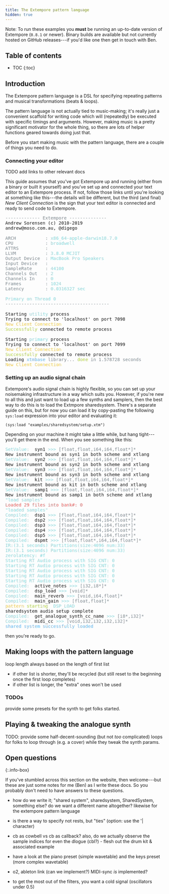 ```yaml
---
title: The Extempore pattern language
hidden: true
---
```


Note: To run these examples you **must** be running an up-to-date version of
Extempore (`0.8.1` or newer). Binary builds are available but not currently
hosted on GitHub releases---if you'd like one then get in touch with
[Ben](mailto:ben.swift@anu.edu.au).

## Table of contents

- TOC
{:toc}

## Introduction

The Extempore pattern language is a
[DSL](https://en.wikipedia.org/wiki/Domain-specific_language) for specifying
repeating patterns and musical transformations (beats & loops).

The pattern language is not actually tied to music-making; it's really just a
convenient scaffold for writing code which will (repeatedly) be executed with
specific timings and arguments. However, making music is a pretty significant
motivator for the whole thing, so there are lots of helper functions geared
towards doing just that.

Before you start making music with the pattern language, there are a couple of
things you need to do.

### Connecting your editor

TODO add links to other relevant docs

This guide assumes that you've got Extempore up and running (either from a
binary or built it yourself) and you've set up and connected your text editor to
an Extempore process. If not, follow those links until you're looking at
something like this---the details will be different, but the third (and final)
_New Client Connection_ is the sign that your text editor is connected and ready
to send code to Extempore.

<style type="text/css">
.custom {
/* (:foreground "#63B4F6") */
color: #63B4F6;
}
.custom-1 {
/* (:foreground "#ADCF44") */
color: #ADCF44;
}
.custom-2 {
/* (:foreground "#F0C649") */
color: #F0C649;
}
.custom-3 {
/* (:foreground "#EC6261") */
color: #EC6261;
}
.custom-4 {
/* (:foreground "#7E8A90") */
color: #7E8A90;
}
.custom-5 {
/* (:foreground "#86D7DB") */
color: #86D7DB;
}

a {
color: inherit;
background-color: inherit;
font: inherit;
text-decoration: inherit;
}
a:hover {
text-decoration: underline;
}
</style>
<pre>
<span class="custom-4">------------- Extempore --------------
</span>Andrew Sorensen (c) 2010-2019
andrew@moso.com.au, @digego

<span class="custom-4">ARCH           : </span><span class="custom-5">x86_64-apple-darwin18.7.0
</span><span class="custom-4">CPU            : </span><span class="custom-5">broadwell
</span><span class="custom-4">ATTRS          : </span>
</span><span class="custom-4">LLVM           : </span><span class="custom-5">3.8.0 MCJIT
</span><span class="custom-4">Output Device  : </span><span class="custom-5">MacBook Pro Speakers
</span><span class="custom-4">Input Device   : </span><span class="custom-5">
</span><span class="custom-4">SampleRate     : </span><span class="custom-5">44100
</span><span class="custom-4">Channels Out   : </span><span class="custom-5">2
</span><span class="custom-4">Channels In    : </span><span class="custom-5">0
</span><span class="custom-4">Frames         : </span><span class="custom-5">1024
</span><span class="custom-4">Latency        : </span><span class="custom-5">0.0316327 sec

Primary on Thread 0
</span><span class="custom-4">---------------------------------------
</span>
Starting <span class="custom-5">utility</span> process
Trying to connect to 'localhost' on port 7098
<span class="custom-2">New Client Connection
</span><span class="custom-1">Successfully</span> connected to remote process

Starting <span class="custom-5">primary</span> process
Trying to connect to 'localhost' on port 7099
<span class="custom-2">New Client Connection
</span><span class="custom-1">Successfully</span> connected to remote process
Loading <span class="custom">xtmbase</span><span class="custom-4"> library... </span><span class="custom-1">done</span><span class="custom-4"> in 1.578728 seconds
</span><span class="custom-2">New Client Connection
</span></pre>

### Setting up an audio signal chain

Extempore's audio signal chain is highly flexible, so you can set up your
noisemaking infrastructure in a way which suits you. However, if you're new to
all this and just want to load up a few synths and samplers, then the best way
to do this is to load the Extmpore sharedsystem. There's a separate guide on
this, but for now you can load it by copy-pasting the following `sys:load`
expression into your editor and evaluating it:

```extempore
(sys:load "examples/sharedsystem/setup.xtm")
```

Depending on your machine it might take a little while, but hang tight---you'll
get there in the end. When you see something like this:

<pre>
<span class="custom-5"><span class="region"><span class="region">SetValue:  </span></span></span><span class="custom-6"><span class="region"><span class="region">syn1</span></span></span><span class="custom-5"><span class="region"><span class="region"> &gt;&gt;&gt; </span></span></span><span class="custom-4"><span class="region"><span class="region">[float,float,i64,i64,float*]*</span></span></span><span class="custom-5"><span class="region"><span class="region">
</span></span></span><span class="region"><span class="region">New instrument bound as </span></span><span class="custom-6"><span class="region"><span class="region">syn1 </span></span></span><span class="region"><span class="region">in both scheme and xtlang
</span></span><span class="custom-5"><span class="region"><span class="region">SetValue:  </span></span></span><span class="custom-6"><span class="region"><span class="region">syn2</span></span></span><span class="custom-5"><span class="region"><span class="region"> &gt;&gt;&gt; </span></span></span><span class="custom-4"><span class="region"><span class="region">[float,float,i64,i64,float*]*</span></span></span><span class="custom-5"><span class="region"><span class="region">
</span></span></span><span class="region"><span class="region">New instrument bound as </span></span><span class="custom-6"><span class="region"><span class="region">syn2 </span></span></span><span class="region"><span class="region">in both scheme and xtlang
</span></span><span class="custom-5"><span class="region"><span class="region">SetValue:  </span></span></span><span class="custom-6"><span class="region"><span class="region">syn3</span></span></span><span class="custom-5"><span class="region"><span class="region"> &gt;&gt;&gt; </span></span></span><span class="custom-4"><span class="region"><span class="region">[float,float,i64,i64,float*]*</span></span></span><span class="custom-5"><span class="region"><span class="region">
</span></span></span><span class="region"><span class="region">New instrument bound as </span></span><span class="custom-6"><span class="region"><span class="region">syn3 </span></span></span><span class="region"><span class="region">in both scheme and xtlang
</span></span><span class="custom-5"><span class="region"><span class="region">SetValue:  </span></span></span><span class="custom-6"><span class="region"><span class="region">kit</span></span></span><span class="custom-5"><span class="region"><span class="region"> &gt;&gt;&gt; </span></span></span><span class="custom-4"><span class="region"><span class="region">[float,float,i64,i64,float*]*</span></span></span><span class="custom-5"><span class="region"><span class="region">
</span></span></span><span class="region"><span class="region">New instrument bound as </span></span><span class="custom-6"><span class="region"><span class="region">kit </span></span></span><span class="region"><span class="region">in both scheme and xtlang
</span></span><span class="custom-5"><span class="region"><span class="region">SetValue:  </span></span></span><span class="custom-6"><span class="region"><span class="region">samp1</span></span></span><span class="custom-5"><span class="region"><span class="region"> &gt;&gt;&gt; </span></span></span><span class="custom-4"><span class="region"><span class="region">[float,float,i64,i64,float*]*</span></span></span><span class="custom-5"><span class="region"><span class="region">
</span></span></span><span class="region"><span class="region">New instrument bound as </span></span><span class="custom-6"><span class="region"><span class="region">samp1 </span></span></span><span class="region"><span class="region">in both scheme and xtlang
</span></span><span class="custom-5"><span class="region"><span class="region">"load samples"
</span></span></span><span class="custom-3"><span class="region"><span class="region">Loaded 29 files into bank#: 0</span></span></span><span class="custom-5"><span class="region"><span class="region">
"loaded samples"
Compiled:  </span></span></span><span class="custom-6"><span class="region"><span class="region">dsp1</span></span></span><span class="custom-5"><span class="region"><span class="region"> &gt;&gt;&gt; </span></span></span><span class="custom-4"><span class="region"><span class="region">[float,float,i64,i64,float*]*</span></span></span><span class="custom-5"><span class="region"><span class="region">
Compiled:  </span></span></span><span class="custom-6"><span class="region"><span class="region">dsp2</span></span></span><span class="custom-5"><span class="region"><span class="region"> &gt;&gt;&gt; </span></span></span><span class="custom-4"><span class="region"><span class="region">[float,float,i64,i64,float*]*</span></span></span><span class="custom-5"><span class="region"><span class="region">
Compiled:  </span></span></span><span class="custom-6"><span class="region"><span class="region">dsp3</span></span></span><span class="custom-5"><span class="region"><span class="region"> &gt;&gt;&gt; </span></span></span><span class="custom-4"><span class="region"><span class="region">[float,float,i64,i64,float*]*</span></span></span><span class="custom-5"><span class="region"><span class="region">
Compiled:  </span></span></span><span class="custom-6"><span class="region"><span class="region">dsp4</span></span></span><span class="custom-5"><span class="region"><span class="region"> &gt;&gt;&gt; </span></span></span><span class="custom-4"><span class="region"><span class="region">[float,float,i64,i64,float*]*</span></span></span><span class="custom-5"><span class="region"><span class="region">
Compiled:  </span></span></span><span class="custom-6"><span class="region"><span class="region">dsp5</span></span></span><span class="custom-5"><span class="region"><span class="region"> &gt;&gt;&gt; </span></span></span><span class="custom-4"><span class="region"><span class="region">[float,float,i64,i64,float*]*</span></span></span><span class="custom-5"><span class="region"><span class="region">
Compiled:  </span></span></span><span class="custom-6"><span class="region"><span class="region">dspmt</span></span></span><span class="custom-5"><span class="region"><span class="region"> &gt;&gt;&gt; </span></span></span><span class="custom-4"><span class="region"><span class="region">[float,float*,i64,i64,float*]*</span></span></span><span class="custom-5"><span class="region"><span class="region">
IR:(3.1 seconds) Partitions(size:4096 num:33)
IR:(3.1 seconds) Partitions(size:4096 num:33)
zerolatency: #f
Starting RT Audio process with SIG CNT: 0
Starting RT Audio process with SIG CNT: 0
Starting RT Audio process with SIG CNT: 0
Starting RT Audio process with SIG CNT: 0
Starting RT Audio process with SIG CNT: 0
Compiled:  </span></span></span><span class="custom-6"><span class="region"><span class="region">active_notes</span></span></span><span class="custom-5"><span class="region"><span class="region"> &gt;&gt;&gt; </span></span></span><span class="custom-4"><span class="region"><span class="region">[i32,i8*]*</span></span></span><span class="custom-5"><span class="region"><span class="region">
Compiled:  </span></span></span><span class="custom-6"><span class="region"><span class="region">dsp_load</span></span></span><span class="custom-5"><span class="region"><span class="region"> &gt;&gt;&gt; </span></span></span><span class="custom-4"><span class="region"><span class="region">[void]*</span></span></span><span class="custom-5"><span class="region"><span class="region">
Compiled:  </span></span></span><span class="custom-6"><span class="region"><span class="region">main_reverb</span></span></span><span class="custom-5"><span class="region"><span class="region"> &gt;&gt;&gt; </span></span></span><span class="custom-4"><span class="region"><span class="region">[void,i64,float]*</span></span></span><span class="custom-5"><span class="region"><span class="region">
Compiled:  </span></span></span><span class="custom-6"><span class="region"><span class="region">main_gain</span></span></span><span class="custom-5"><span class="region"><span class="region"> &gt;&gt;&gt; </span></span></span><span class="custom-4"><span class="region"><span class="region">[float,float]*</span></span></span><span class="custom-5"><span class="region"><span class="region">
</span></span></span><span class="custom-2"><span class="region"><span class="region">pattern </span></span></span><span class="custom-1"><span class="region"><span class="region">starting  </span></span></span><span class="custom-5"><span class="region"><span class="region">DSP_LOAD
</span></span></span><span class="custom-6"><span class="region"><span class="region">sharedsystem audio setup complete
</span></span></span><span class="custom-5"><span class="region"><span class="region">Compiled:  </span></span></span><span class="custom-6"><span class="region"><span class="region">get_analogue_synth_cc_name</span></span></span><span class="custom-5"><span class="region"><span class="region"> &gt;&gt;&gt; </span></span></span><span class="custom-4"><span class="region"><span class="region">[i8*,i32]*</span></span></span><span class="custom-5"><span class="region"><span class="region">
Compiled:  </span></span></span><span class="custom-6"><span class="region"><span class="region">midi_cc</span></span></span><span class="custom-5"><span class="region"><span class="region"> &gt;&gt;&gt; </span></span></span><span class="custom-4"><span class="region"><span class="region">[void,i32,i32,i32,i32]*</span></span></span><span class="custom-5"><span class="region"><span class="region">
</span></span></span><span class="custom"><span class="region"><span class="region">shared system successfully loaded
</span></span></span></pre>

then you're ready to go.

## Making loops with the pattern language


loop length always based on the length of first list
- if other list is shorter, they'll be recycled (but still reset to the
beginning once the first loop completes)
- if other list is longer, the "extra" ones won't be used

### TODOs

provide some presets for the synth to get folks started.

## Playing & tweaking the analogue synth

TODO: provide some half-decent-sounding (but not _too_ complicated) loops for
folks to loop through (e.g. a cover) while they tweak the synth params.

## Open questions

{:.info-box}

If you've stumbled across this section on the website, then welcome---but these
are just some notes for me (Ben) as I write these docs. So you probably don't
need to have answers to these questions.

- how do we write it; "shared system", sharedsystem, SharedSystem, something
else? do we want a different name altogether? likewise for the extempore
pattern language

- is there a way to specify not rests, but "ties" (option: use the '| character)

- cb as cowbell vs cb as callback? also, do we actually observe the sample
indices for even the dlogue (cbl?) - flesh out the drum kit & associated example

- have a look at the piano preset (simple wavetable) and the keys preset (more
complex wavetable)

- o2, ableton link (can we implement?) MIDI-sync *is* implemented?

- to get the most out of the filters, you want a cold signal (oscillators under
0.5)
